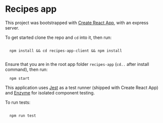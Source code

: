 # Recipes app

This project was bootstrapped with [Create React App](https://github.com/facebookincubator/create-react-app), with an express server.

To get started clone the repo and `cd` into it, then run:

```

  npm install && cd recipes-app-client && npm install
  
```

Ensure that you are in the root app folder `recipes-app` (`cd..` after install command), then run:

```
  npm start

```

This application uses [Jest](https://facebook.github.io/jest/) as a test runner (shipped with Create React App) and [Enzyme](http://airbnb.io/enzyme/) for isolated component testing.

To run tests:

```

  npm run test

```

